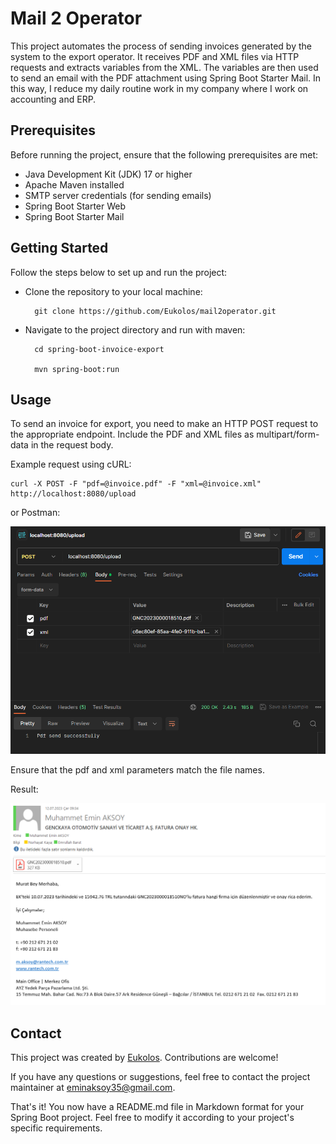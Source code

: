 # Mail 2 Operator

This project automates the process of sending invoices generated by the system to the export operator. It receives PDF and XML files via HTTP requests and extracts variables from the XML. The variables are then used to send an email with the PDF attachment using Spring Boot Starter Mail. In this way, I reduce my daily routine work in my company where I work on accounting and ERP.

## Prerequisites

Before running the project, ensure that the following prerequisites are met:

- Java Development Kit (JDK) 17 or higher
- Apache Maven installed
- SMTP server credentials (for sending emails)
- Spring Boot Starter Web
- Spring Boot Starter Mail

## Getting Started

Follow the steps below to set up and run the project:

- Clone the repository to your local machine: 
  ```
    git clone https://github.com/Eukolos/mail2operator.git
  ```

- Navigate to the project directory and run with maven:
  ```
    cd spring-boot-invoice-export
  
    mvn spring-boot:run
  ```
## Usage
To send an invoice for export, you need to make an HTTP POST request to the appropriate endpoint. Include the PDF and XML files as multipart/form-data in the request body.

Example request using cURL:
```
curl -X POST -F "pdf=@invoice.pdf" -F "xml=@invoice.xml" http://localhost:8080/upload
```
or Postman:


<img src="image/img.png" alt="image" />

Ensure that the pdf and xml parameters match the file names.

Result:

<img src="image/img_1.png" alt="image2" />

## Contact

This project was created by [Eukolos](https://github.com/Eukolos). Contributions are welcome! 

If you have any questions or suggestions, feel free to contact the project maintainer at eminaksoy35@gmail.com.

That's it! You now have a README.md file in Markdown format for your Spring Boot project. Feel free to modify it according to your project's specific requirements.